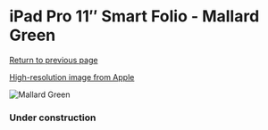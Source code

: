 # iPad Pro 11″ Smart Folio - Mallard Green

[Return to previous page](/ipad_pro4)

[High-resolution image from Apple](https://store.storeimages.cdn-apple.com/8756/as-images.apple.com/is/MJMD3?wid=4500&hei=4500&fmt=png)

<div style="width: 384px"><img src="/everysource/MJMD3.png" alt="Mallard Green"></div>

### Under construction

